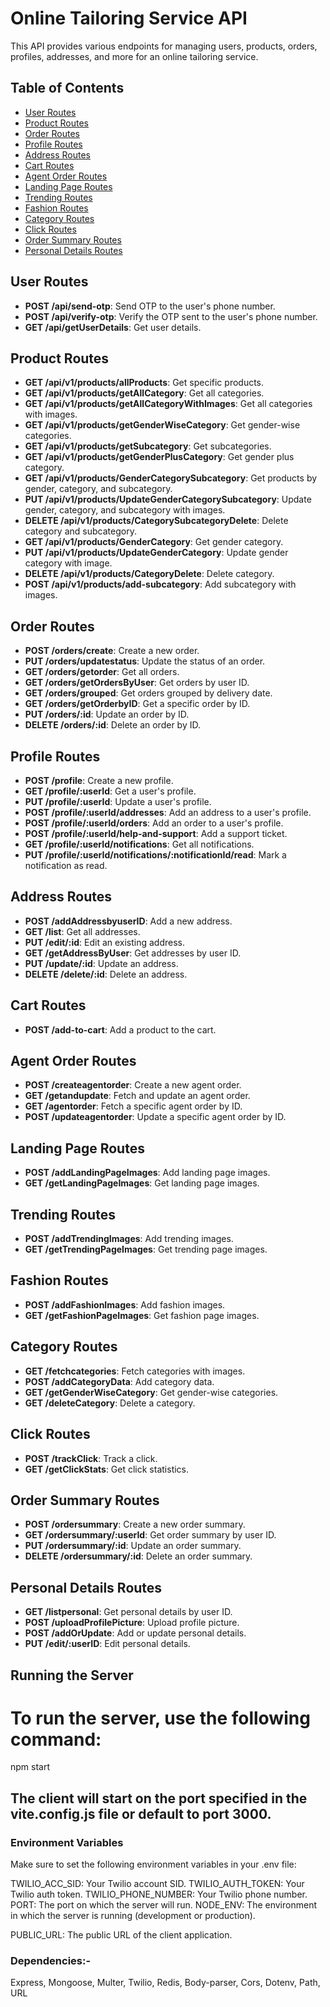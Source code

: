 # Online Tailoring Service API

This API provides various endpoints for managing users, products, orders, profiles, addresses, and more for an online tailoring service.

## Table of Contents

- [User Routes](#user-routes)
- [Product Routes](#product-routes)
- [Order Routes](#order-routes)
- [Profile Routes](#profile-routes)
- [Address Routes](#address-routes)
- [Cart Routes](#cart-routes)
- [Agent Order Routes](#agent-order-routes)
- [Landing Page Routes](#landing-page-routes)
- [Trending Routes](#trending-routes)
- [Fashion Routes](#fashion-routes)
- [Category Routes](#category-routes)
- [Click Routes](#click-routes)
- [Order Summary Routes](#order-summary-routes)
- [Personal Details Routes](#personal-details-routes)

## User Routes

- **POST /api/send-otp**: Send OTP to the user's phone number.
- **POST /api/verify-otp**: Verify the OTP sent to the user's phone number.
- **GET /api/getUserDetails**: Get user details.

## Product Routes

- **GET /api/v1/products/allProducts**: Get specific products.
- **GET /api/v1/products/getAllCategory**: Get all categories.
- **GET /api/v1/products/getAllCategoryWithImages**: Get all categories with images.
- **GET /api/v1/products/getGenderWiseCategory**: Get gender-wise categories.
- **GET /api/v1/products/getSubcategory**: Get subcategories.
- **GET /api/v1/products/getGenderPlusCategory**: Get gender plus category.
- **GET /api/v1/products/GenderCategorySubcategory**: Get products by gender, category, and subcategory.
- **PUT /api/v1/products/UpdateGenderCategorySubcategory**: Update gender, category, and subcategory with images.
- **DELETE /api/v1/products/CategorySubcategoryDelete**: Delete category and subcategory.
- **GET /api/v1/products/GenderCategory**: Get gender category.
- **PUT /api/v1/products/UpdateGenderCategory**: Update gender category with image.
- **DELETE /api/v1/products/CategoryDelete**: Delete category.
- **POST /api/v1/products/add-subcategory**: Add subcategory with images.

## Order Routes

- **POST /orders/create**: Create a new order.
- **PUT /orders/updatestatus**: Update the status of an order.
- **GET /orders/getorder**: Get all orders.
- **GET /orders/getOrdersByUser**: Get orders by user ID.
- **GET /orders/grouped**: Get orders grouped by delivery date.
- **GET /orders/getOrderbyID**: Get a specific order by ID.
- **PUT /orders/:id**: Update an order by ID.
- **DELETE /orders/:id**: Delete an order by ID.

## Profile Routes

- **POST /profile**: Create a new profile.
- **GET /profile/:userId**: Get a user's profile.
- **PUT /profile/:userId**: Update a user's profile.
- **POST /profile/:userId/addresses**: Add an address to a user's profile.
- **POST /profile/:userId/orders**: Add an order to a user's profile.
- **POST /profile/:userId/help-and-support**: Add a support ticket.
- **GET /profile/:userId/notifications**: Get all notifications.
- **PUT /profile/:userId/notifications/:notificationId/read**: Mark a notification as read.

## Address Routes

- **POST /addAddressbyuserID**: Add a new address.
- **GET /list**: Get all addresses.
- **PUT /edit/:id**: Edit an existing address.
- **GET /getAddressByUser**: Get addresses by user ID.
- **PUT /update/:id**: Update an address.
- **DELETE /delete/:id**: Delete an address.

## Cart Routes

- **POST /add-to-cart**: Add a product to the cart.

## Agent Order Routes

- **POST /createagentorder**: Create a new agent order.
- **GET /getandupdate**: Fetch and update an agent order.
- **GET /agentorder**: Fetch a specific agent order by ID.
- **POST /updateagentorder**: Update a specific agent order by ID.

## Landing Page Routes

- **POST /addLandingPageImages**: Add landing page images.
- **GET /getLandingPageImages**: Get landing page images.

## Trending Routes

- **POST /addTrendingImages**: Add trending images.
- **GET /getTrendingPageImages**: Get trending page images.

## Fashion Routes

- **POST /addFashionImages**: Add fashion images.
- **GET /getFashionPageImages**: Get fashion page images.

## Category Routes

- **GET /fetchcategories**: Fetch categories with images.
- **POST /addCategoryData**: Add category data.
- **GET /getGenderWiseCategory**: Get gender-wise categories.
- **GET /deleteCategory**: Delete a category.

## Click Routes

- **POST /trackClick**: Track a click.
- **GET /getClickStats**: Get click statistics.

## Order Summary Routes

- **POST /ordersummary**: Create a new order summary.
- **GET /ordersummary/:userId**: Get order summary by user ID.
- **PUT /ordersummary/:id**: Update an order summary.
- **DELETE /ordersummary/:id**: Delete an order summary.

## Personal Details Routes

- **GET /listpersonal**: Get personal details by user ID.
- **POST /uploadProfilePicture**: Upload profile picture.
- **POST /addOrUpdate**: Add or update personal details.
- **PUT /edit/:userID**: Edit personal details.

## Running the Server

# To run the server, use the following command:


npm start

## The client will start on the port specified in the vite.config.js file or default to port 3000.

### Environment Variables
Make sure to set the following environment variables in your .env file:

TWILIO_ACC_SID: Your Twilio account SID.
TWILIO_AUTH_TOKEN: Your Twilio auth token.
TWILIO_PHONE_NUMBER: Your Twilio phone number.
PORT: The port on which the server will run.
NODE_ENV: The environment in which the server is running (development or production).

PUBLIC_URL: The public URL of the client application.

### Dependencies:-
Express,
Mongoose,
Multer,
Twilio,
Redis,
Body-parser,
Cors,
Dotenv,
Path,
URL
